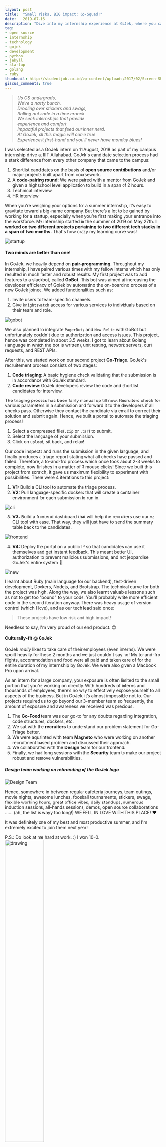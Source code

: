 ```yaml
---
layout: post
title:  "Small risks, BIG impact: Go-Squad!"
date:   2019-07-16
description: "Dive into my internship experience at GoJek, where you can make a change in any way possible!"
tag:
- open source
- internship
- technology
- gojek
- development
- python
- jekyll
- startup
- golang
- ruby
thumbnail: http://studentjob.co.id/wp-content/uploads/2017/02/Screen-Shot-2017-02-02-at-13.03.55.png
giscus_comments: true
---
```


> *Us CS undergrads,*     
*We're a nasty bunch.*     
*Drooling over stickers and swags,*     
*Rolling out code in a time crunch.*     
*We seek internships that provide*     
*experience and comfort*     
*Impactful projects that feed our inner nerd.*     
*At GoJek, all this magic will come true*      
*Experience it first-hand and you'll never have monday blues!*      


I was selected as a GoJek intern on 11 August, 2018 as part of my campus internship drive at IIIT Allahabad. GoJek's candidate selection process had a stark difference from every other company that came to the campus:

1. Shortlist candidates on the basis of **open source contributions** and/or major projects built apart from coursework.
2. A **code-pairing round**: We were paired with a mentor from GoJek and given a highschool level application to build in a span of 2 hours. 
3. Technical interview
4. HR interview  

When you’re weighing your options for a summer internship, it’s easy to gravitate toward a big-name company. But there’s a lot to be gained by working for a startup, especially when you’re first making your entrance into the workforce. My internship started in the summer of 2019 on May 27th. **I worked on two different projects pertaining to two different tech stacks in a span of two months.** That's how crazy my learning curve was!

![startup](https://cdn-images-1.medium.com/max/1600/1*EqK0CSTnQhBAVAZOIbqFdg.jpeg)

#### Two minds are better than one!

In GoJek, we heavily depend on **pair-programming**. Throughout my internship, I have paired various times with my fellow interns which has only resulted in much faster and robust results. My first project was to add features to a slackbot, called **GoBot**. This bot was aimed at increasing the developer efficiency of Gojek by automating the on-boarding process of a new GoJek joinee. We added functionalities such as:

1. Invite users to team-specific channels.
2. Give `knightswatch` access for various services to individuals based on their team and role.

![gobot](https://drive.google.com/uc?export=view&id=1bFD9kC0NXB3ELdav6X4XgFEZObPFub4c)

We also planned to integrate `PagerDuty` and `New Relic` with GoBot but unfortunately couldn't due to authorization and access issues. This project, hence was completed in about 3.5 weeks. I got to learn about Golang (language in which the bot is written), unit testing, network servers, curl requests, and REST APIs.

After this, we started work on our second project **Go-Triage**. GoJek's recruitement process consists of two stages:

1. **Code triaging**: A basic hygiene check validating that the submission is in accordance with GoJek standard. 
2. **Code review**: GoJek developers review the code and shortlist candidates for interview.

The triaging process has been fairly manual up till now. Recruiters check for various parameters in a submission and forward it to the developers if all checks pass. Otherwise they contact the candidate via email to correct their solution and submit again. Hence, we built a portal to automate the triaging process! 

1. Select a compressed file(`.zip` or `.tar`) to submit.
2. Select the language of your submission.
3. Click on `upload`, sit back, and relax!

Our code inspects and runs the submission in the given language, and finally produces a triage report stating what all checks have passed and failed. Therefore, a to-and-fro process which once took about 2-3 weeks to complete, now finishes in a matter of 3 mouse clicks! Since we built this project from scratch, it gave us maximum flexibility to experiment with possibilities. There were 4 iterations to this project:

1. **V1:** Build a CLI tool to automate the triage process.
2. **V2:** Pull language-specific dockers that will create a container environment for each submission to run in.   

![cli](https://drive.google.com/uc?export=view&id=1AIzB9ZgWslqRpbnItDR2VZrFUsnBHQZw)

3. **V3:** Build a frontend dashboard that will help the recruiters use our `V2` CLI tool with ease. That way, they will just have to send the summary table back to the candidates.

![frontend](https://drive.google.com/uc?export=view&id=1pUgyt-kJe_1ynIAkZagOK0eNkcFNpQB8)

4. **V4:** Deploy the portal on a public IP so that candidates can use it themselves and get instant feedback. This meant better UI, authorization to prevent malicious submissions, and not jeopardise GoJek's entire system 🙂

![new](https://drive.google.com/uc?export=view&id=1e5ZsmB26P_FUUxfvB67nisNUAJ92GbUG)

I learnt about Ruby (main language for our backend), test-driven development, Dockers, Nodejs, and Bootstrap. The technical curve for both the project was high. Along the way, we also learnt valuable lessons such as not to get too "bound" to your code. You'll probably write more efficient code in the second iteration anyway. There was heavy usage of version control (which I love), and as our tech lead said once:

> These projects have low risk and high impact!

Needless to say, I'm very proud of our end product. 😍


#### Culturally-fit @ GoJek

GoJek *really* likes to take care of their employees (even interns). We were spoilt heavily for these 2 months and we just couldn't say no! My to-and-fro flights, accommodation and food were all paid and taken care of for the entire duration of my internship by GoJek.  We were also given a Macbook Pro upon arrival. 

As an intern for a large company, your exposure is often limited to the small portion that you’re working on directly. With hundreds of interns and thousands of employees, there’s no way to effectively expose yourself to all aspects of the business. But in GoJek, it’s almost impossible not to. Our projects required us to go beyond our 3-member team so frequently, the amount of exposure and awareness we received was precious.

1. The **Go-Food** team was our go-to for any doubts regarding integration, code structures, dockers, etc.
2. We sat with the **recruiters** to understand our problem statement for Go-Triage better.
3. We were aquainted with team **Magneto** who were working on another recruitment based problem and discussed their approach. 
4. We collaborated with the **Design** team for our frontend.
3. Finally, we had long sessions with the **Security** team to make our project robust and remove vulnerabilities.


##### *Design team working on rebranding of the GoJek logo*
![Design Team](https://drive.google.com/uc?export=view&id=1y4n78wkv6g2bvhYkXRd05KiKTHUfnLEk)

Hence, somewhere in between regular cafeteria journeys, team outings, movie nights, awesome lunches, foosball tournaments, stickers, swags, flexible working hours, great office vibes, daily standups, numerous induction sessions, all-hands sessions, demos, open source collaborations ...... (ah, the list is wayy too long!) WE FELL IN LOVE WITH THIS PLACE! ❤️


It was definitely one of my best and most productive summer, and I'm extremely excited to join them next year! 

P.S.: Do look at me hard at work. :) I won 10-0.
<img src="https://drive.google.com/uc?export=view&id=1AQNn4gWIyc9EiCcSzg30nzb1zaesO4hi" alt="drawing" style="width:50%"/>
